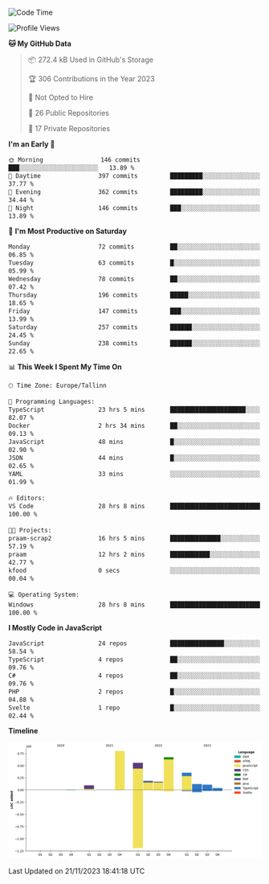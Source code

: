 <!--START_SECTION:waka-->
![Code Time](http://img.shields.io/badge/Code%20Time-475%20hrs%2049%20mins-blue)

![Profile Views](http://img.shields.io/badge/Profile%20Views-0-blue)

**🐱 My GitHub Data** 

> 📦 272.4 kB Used in GitHub's Storage 
 > 
> 🏆 306 Contributions in the Year 2023
 > 
> 🚫 Not Opted to Hire
 > 
> 📜 26 Public Repositories 
 > 
> 🔑 17 Private Repositories 
 > 
**I'm an Early 🐤** 

```text
🌞 Morning                146 commits         ███░░░░░░░░░░░░░░░░░░░░░░   13.89 % 
🌆 Daytime                397 commits         █████████░░░░░░░░░░░░░░░░   37.77 % 
🌃 Evening                362 commits         █████████░░░░░░░░░░░░░░░░   34.44 % 
🌙 Night                  146 commits         ███░░░░░░░░░░░░░░░░░░░░░░   13.89 % 
```
📅 **I'm Most Productive on Saturday** 

```text
Monday                   72 commits          ██░░░░░░░░░░░░░░░░░░░░░░░   06.85 % 
Tuesday                  63 commits          █░░░░░░░░░░░░░░░░░░░░░░░░   05.99 % 
Wednesday                78 commits          ██░░░░░░░░░░░░░░░░░░░░░░░   07.42 % 
Thursday                 196 commits         █████░░░░░░░░░░░░░░░░░░░░   18.65 % 
Friday                   147 commits         ███░░░░░░░░░░░░░░░░░░░░░░   13.99 % 
Saturday                 257 commits         ██████░░░░░░░░░░░░░░░░░░░   24.45 % 
Sunday                   238 commits         ██████░░░░░░░░░░░░░░░░░░░   22.65 % 
```


📊 **This Week I Spent My Time On** 

```text
🕑︎ Time Zone: Europe/Tallinn

💬 Programming Languages: 
TypeScript               23 hrs 5 mins       █████████████████████░░░░   82.07 % 
Docker                   2 hrs 34 mins       ██░░░░░░░░░░░░░░░░░░░░░░░   09.13 % 
JavaScript               48 mins             █░░░░░░░░░░░░░░░░░░░░░░░░   02.90 % 
JSON                     44 mins             █░░░░░░░░░░░░░░░░░░░░░░░░   02.65 % 
YAML                     33 mins             ░░░░░░░░░░░░░░░░░░░░░░░░░   01.99 % 

🔥 Editors: 
VS Code                  28 hrs 8 mins       █████████████████████████   100.00 % 

🐱‍💻 Projects: 
praam-scrap2             16 hrs 5 mins       ██████████████░░░░░░░░░░░   57.19 % 
praam                    12 hrs 2 mins       ███████████░░░░░░░░░░░░░░   42.77 % 
kfood                    0 secs              ░░░░░░░░░░░░░░░░░░░░░░░░░   00.04 % 

💻 Operating System: 
Windows                  28 hrs 8 mins       █████████████████████████   100.00 % 
```

**I Mostly Code in JavaScript** 

```text
JavaScript               24 repos            ███████████████░░░░░░░░░░   58.54 % 
TypeScript               4 repos             ██░░░░░░░░░░░░░░░░░░░░░░░   09.76 % 
C#                       4 repos             ██░░░░░░░░░░░░░░░░░░░░░░░   09.76 % 
PHP                      2 repos             █░░░░░░░░░░░░░░░░░░░░░░░░   04.88 % 
Svelte                   1 repo              █░░░░░░░░░░░░░░░░░░░░░░░░   02.44 % 
```



**Timeline**

![Lines of Code chart](https://raw.githubusercontent.com/Piilu/Piilu/main/assets/bar_graph.png)


 Last Updated on 21/11/2023 18:41:18 UTC
<!--END_SECTION:waka-->